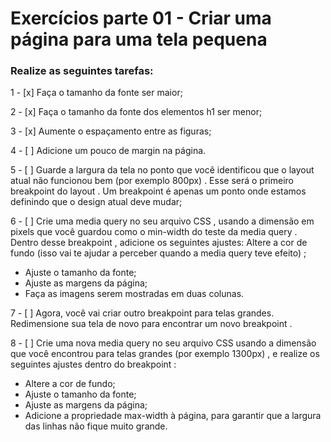 # Exercícios parte 01 - Criar uma página para uma tela pequena

### Realize as seguintes tarefas:

1 - [x] Faça o tamanho da fonte ser maior;

2 - [x] Faça o tamanho da fonte dos elementos h1 ser menor;

3 - [x] Aumente o espaçamento entre as figuras;

4 - [ ] Adicione um pouco de margin na página.

5 - [ ] Guarde a largura da tela no ponto que você identificou que o layout atual não funcionou bem (por 
exemplo 800px) . Esse será o primeiro breakpoint do layout . Um breakpoint é apenas um ponto onde estamos 
definindo que o design atual deve mudar;

6 - [ ] Crie uma media query no seu arquivo CSS , usando a dimensão em pixels que você guardou como o 
min-width do teste da media query . Dentro desse breakpoint , adicione os seguintes ajustes:
Altere a cor de fundo (isso vai te ajudar a perceber quando a media query teve efeito) ;

   - Ajuste o tamanho da fonte;
   - Ajuste as margens da página;
   - Faça as imagens serem mostradas em duas colunas.

7 - [ ] Agora, você vai criar outro breakpoint para telas grandes. Redimensione sua tela de novo para 
encontrar um novo breakpoint .

8 - [ ] Crie uma nova media query no seu arquivo CSS usando a dimensão que você encontrou para telas 
grandes (por exemplo 1300px) , e realize os seguintes ajustes dentro do breakpoint :

   - Altere a cor de fundo;
   - Ajuste o tamanho da fonte;
   - Ajuste as margens da página;
   - Adicione a propriedade max-width à página, para garantir que a largura das linhas não fique muito 
  grande.
